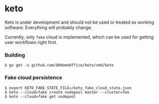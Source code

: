 # keto

Keto is under development and should not be used or treated as working
software. Everything will probably change.

Currently, only `fake` cloud is implemented, which can be used for getting user
workflows right first.


### Building

```
$ go get -u github.com/UKHomeOffice/keto/cmd/keto
```


### Fake cloud persistence

```
$ export KETO_FAKE_STATE_FILE=/keto_fake_cloud_state.json
$ keto --cloud=fake create nodepool master --cluster=foo
$ keto --cloud=fake get nodepool
```
